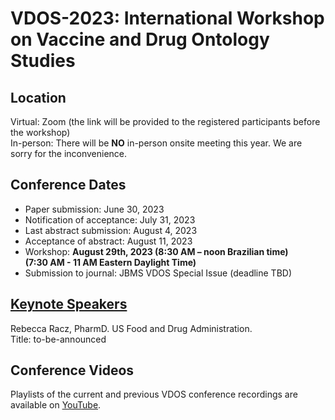 # VDOS-2023: International Workshop on Vaccine and Drug Ontology Studies

## Location

Virtual: Zoom (the link will be provided to the registered participants before the workshop)<BR>
In-person: There will be __NO__ in-person onsite meeting this year. We are sorry for the inconvenience. 

## Conference Dates

- Paper submission: June 30, 2023<BR>
- Notification of acceptance: July 31, 2023<BR>
- Last abstract submission: August 4, 2023<BR>
- Acceptance of abstract: August 11, 2023<BR>
- Workshop: __August 29th, 2023 (8:30 AM – noon Brazilian time)<BR>
                            (7:30 AM - 11 AM Eastern Daylight Time)<BR>__
- Submission to journal: JBMS VDOS Special Issue (deadline TBD)<BR>

## [Keynote Speakers](keynote-speakers.md)

Rebecca Racz, PharmD. US Food and Drug Administration. <BR>
Title: to-be-announced

## Conference Videos

Playlists of the current and previous VDOS conference recordings are available on [YouTube](https://www.youtube.com/channel/UCUT0MwXxAFnekhsSJVmHTJw/playlists).  
